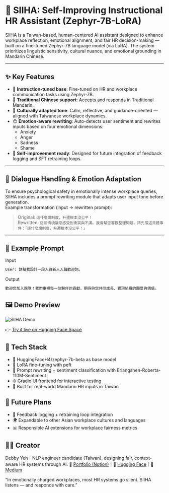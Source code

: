 # 🤖 SIIHA: Self-Improving Instructional HR Assistant (Zephyr-7B-LoRA)

SIIHA is a Taiwan-based, human-centered AI assistant designed to enhance workplace reflection, emotional alignment, and fair HR decision-making — built on a fine-tuned Zephyr-7B language model (via LoRA). The system prioritizes linguistic sensitivity, cultural nuance, and emotional grounding in Mandarin Chinese.

---

## ✨ Key Features

- 🧠 **Instruction-tuned base**: Fine-tuned on HR and workplace communication tasks using Zephyr-7B.
- 💬 **Traditional Chinese support**: Accepts and responds in Traditional Mandarin.
- 🧘 **Culturally adapted tone**: Calm, reflective, and guidance-oriented — aligned with Taiwanese workplace dynamics.
- 😌 **Emotion-aware rewriting**: Auto-detects user sentiment and rewrites inputs based on four emotional dimensions:
  - Anxiety
  - Anger
  - Sadness
  - Shame
- 🔄 **Self-improvement ready**: Designed for future integration of feedback logging and SFT retraining loops.

---

## 🧠 Dialogue Handling & Emotion Adaptation

To ensure psychological safety in emotionally intense workplace queries, SIIHA includes a prompt rewriting module that adapts user input tone before generation.  
Example transformation (input → rewritten prompt):

> Original: `這什麼爛制度，升遷根本沒公平！`  
> Rewritten: `這個情境讓您感受到衝突與不滿。我會幫您客觀整理問題。請先描述具體事件：「這什麼爛制度，升遷根本沒公平！」`

---

## 🧪 Example Prompt

Input
```bash
User: 請幫我設計一段人資新人入職歡迎詞。
```

Output
```markdown
歡迎您加入團隊！我們重視每一位夥伴的貢獻，期待與您共同成長、實現組織的願景與價值。
```

## 🖼 Demo Preview
![SIIHA Demo](https://huggingface.co/spaces/DEBBY-YEH/zephyr-7b-tw-siiha-demo/+/raw/main/siiha_demo.png)

👉 [Try it live on Hugging Face Space](https://huggingface.co/spaces/DEBBY-YEH/zephyr-7b-tw-siiha-demo)

## 🧱 Tech Stack
- 🤖 HuggingFaceH4/zephyr-7b-beta as base model
- 🔧 LoRA fine-tuning with peft
- 🧭 Prompt rewriting + sentiment classification with Erlangshen-Roberta-110M-Sentiment
- 🌐 Gradio UI frontend for interactive testing
- 📘 Built for real-world Mandarin HR inputs in Taiwan

## 🔭 Future Plans
- 🔄 Feedback logging + retraining loop integration
- 🌍 Expandable to other Asian workplace cultures and languages
- 📊 Responsible AI extensions for workplace fairness metrics

## 👩‍💻 Creator
Debby Yeh｜NLP engineer candidate (Taiwan), designing fair, context-aware HR systems through AI.
🔗 [Portfolio (Notion)](https://mango-mapusaurus-5df.notion.site/debby-yeh-portfolio?pvs=4)｜🔗 [Hugging Face](https://huggingface.co/DEBBY-YEH)｜🔗 [Medium](https://medium.com/@debby.yeh1994)

“In emotionally charged workplaces, most HR systems go silent.
SIIHA listens — and responds with care.”
